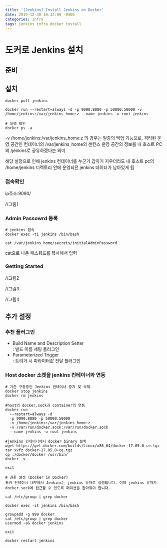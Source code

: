 ```yaml
---
title: '[Jenkins] Install Jenkins on Docker'
date: 2019-12-30 10:32:00 -0400
categories: infra
tags: jenkins infra docker install
---
```


# 도커로 Jenkins 설치

## 준비

## 설치

```
docker pull jenkins

docker run --restart=always -d -p 9090:8080 -p 50000:50000 -v /home/jenkins:/var/jenkins_home:z --name jenkins -u root jenkins

# 실행 확인
docker ps -a
```

-v /home/jenkins:/var/jenkins_home:z 의 경우는 일종의 백업 기능으로, 격리된 운영 공간인 컨테이너의 /var/jenkins_home의 젠킨스 운영 공간의 정보를 내 호스트 PC의 /jenkins로 공유하겠다는 의미

해당 설정으로 인해 jenkins 컨테이너를 누군가 갑자기 지우더라도 내 호스트 pc의 /home/jenkins 디렉토리 안에 운영되던 jenkins 데이터가 남아있게 됨

### 접속확인

ip주소:9090/

//그림1

### Admin Passowrd 등록

```
# jenkins 접속
docker exec -ti jenkins /bin/bash

cat /var/jenkins_home/secrets/initialAdminPassword
```

cat으로 나온 패스워드를 복사해서 입력

### Getting Started

//그림2

//그림3

//그림4

## 추가 설정

### 추천 플러그인

- Build Name and Description Setter <br/>: 빌드 이름 세팅 플러그인
- Parameterized Trigger <br/> : 트리거 시 파라미터값 전달 플러그인

### Host docker 소켓을 jenkins 컨테이너와 연동

```
# 기존 구동중인 Jenkins 컨테이너 중지 및 삭제
docker stop jenkins
docker rm jenkins

#host의 docker.sock과 container의 연동
docker run
  --restart=always -d
  -p 9090:8080 -p 50000:50000
  -v /home/jenkins:/var/jenkins_home:z
  -v /var/run/docker.sock:/var/run/docker.sock
  --name jenkins -u root jenkins

#jenkins 컨테이너에서 docker binary 설치
wget https://get.docker.com/builds/Linux/x86_64/docker-17.05.0-ce.tgz
tar xvfz docker-17.05.0-ce.tgz
cp ./docker/docker /usr/bin/
docker -v

exit

# 권한 설정 (Docker in Docker)
도커 컨테이너 내부에서 Jenkins는 jenkins 유저로 실행됩니다. 이제 jenkins 유저가 docker.sock에 접근할 수 있도록 퍼미션을 잡아줘야 합니다.

cat /etc/group | grep docker

docker exec -it jenkins /bin/bash

groupadd -g 999 docker
cat /etc/group | grep docker
usermod -aG docker jenkins

exit

docker restart jenkins
```
